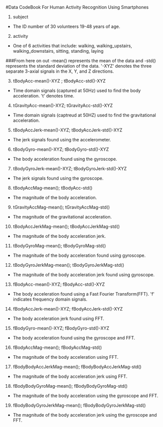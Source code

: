 #Data CodeBook For Human Activity Recognition Using Smartphones

1. subject
  - The ID number of 30 volunteers 19-48 years of age.

2. activity
  - One of 6 activities that include: walking, walking_upstairs, walking_downstairs, sitting, standing, laying
  
###From here on out -mean() represents the mean of the data and -std() represents the standard deviation of the data. '-XYZ' denotes the three separate 3-axial signals in the X, Y, and Z directions.
  
3. tBodyAcc-mean()-XYZ ; tBodyAcc-std()-XYZ
  - Time domain signals (captured at 50Hz) used to find the body acceleration. 't' denotes time.
  
4. tGravityAcc-mean()-XYZ; tGravityAcc-std()-XYZ
  - Time domain signals (captreud at 50HZ) used to find the gravitational acceleration.
  
5. tBodyAccJerk-mean()-XYZ; tBodyAccJerk-std()-XYZ
  - The jerk signals found using the accelerometer.

6. tBodyGyro-mean()-XYZ; tBodyGyro-std()-XYZ
  - The body acceleration found using the gyroscope.
  
7. tBodyGyroJerk-mean()-XYZ; tBodyGyroJerk-std()-XYZ
  - The jerk signals found using the gyroscope.
  
8. tBodyAccMag-mean(); tBodyAcc-std()
  - The magnitude of the body acceleration.
  
9. tGravityAccMag-mean(); tGravityAccMag-std()
  - The magnitude of the gravitational acceleration.
  
10. tBodyAccJerkMag-mean(); tBodyAccJerkMag-std()
  - The magnitude of the body acceleration jerk.
  
11. tBodyGyroMag-mean(); tBodyGyroMag-std()
  - The magnitude of the body acceleration found using gyroscope.
  
12. tBodyGyroJerkMag-mean(); tBodyGyroJerkMag-std()
  - The magnitude of the body acceleration jerk found using gyroscope.
  
13. fBodyAcc-mean()-XYZ; fBodyAcc-std()-XYZ
  - The body acceleration found using a Fast Fourier Transform(FFT). 'f' indicates frequency domain signals.

14. fBodyAccJerk-mean()-XYZ; fBodyAccJerk-std()-XYZ
  - The body acceleration jerk found using FFT.
  
15. fBodyGyro-mean()-XYZ; fBodyGyro-std()-XYZ
  - The body acceleration found using the gyroscope and FFT.
  
16. fBodyAccMag-mean(); fBodyAccMag-std()
  - The magnitude of the body acceleration using FFT.
  
17. fBodyBodyAccJerkMag-mean(); fBodyBodyAccJerkMag-std()
  - The magnitude of the body acceleration jerk using FFT.
  
18. fBodyBodyGyroMag-mean(); fBodyBodyGyroMag-std()
  - The magnitude of the body acceleration using the gyroscope and FFT.
  
19. fBodyBodyGyroJerkMag-mean(); fBodyBodyGyroJerkMag-std()
  - The magnitude of the body acceleration jerk using the gyroscope and FFT.







































